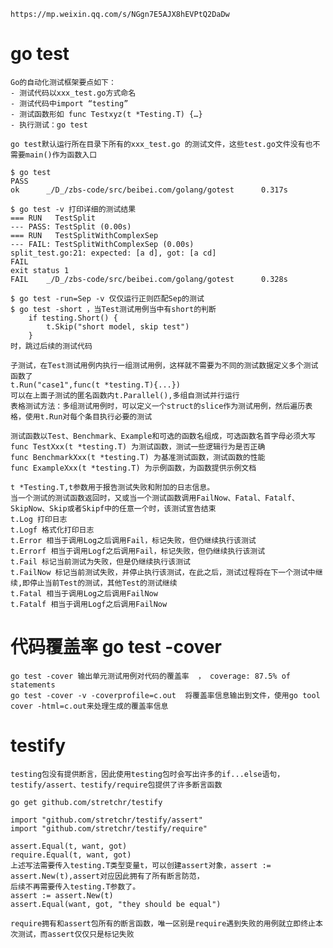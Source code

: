     
    https://mp.weixin.qq.com/s/NGgn7E5AJX8hEVPtQ2DaDw

# go test
    Go的自动化测试框架要点如下：
    - 测试代码以xxx_test.go方式命名
    - 测试代码中import “testing”
    - 测试函数形如 func Testxyz(t *Testing.T) {…}
    - 执行测试：go test

    go test默认运行所在目录下所有的xxx_test.go 的测试文件，这些test.go文件没有也不需要main()作为函数入口
    
    $ go test
    PASS
    ok      _/D_/zbs-code/src/beibei.com/golang/gotest      0.317s

    $ go test -v 打印详细的测试结果
    === RUN   TestSplit
    --- PASS: TestSplit (0.00s)
    === RUN   TestSplitWithComplexSep
    --- FAIL: TestSplitWithComplexSep (0.00s)
    split_test.go:21: expected: [a d], got: [a cd]
    FAIL
    exit status 1
    FAIL    _/D_/zbs-code/src/beibei.com/golang/gotest      0.328s

    $ go test -run=Sep -v 仅仅运行正则匹配Sep的测试
    $ go test -short ，当Test测试用例当中有short的判断
        if testing.Short() {
		    t.Skip("short model, skip test")
	    }
    时，跳过后续的测试代码

    子测试，在Test测试用例内执行一组测试用例，这样就不需要为不同的测试数据定义多个测试函数了
    t.Run("case1",func(t *testing.T){...})
    可以在上面子测试的匿名函数内t.Parallel(),多组自测试并行运行
    表格测试方法：多组测试用例时，可以定义一个struct的slice作为测试用例，然后遍历表格，使用t.Run对每个条目执行必要的测试

    测试函数以Test、Benchmark、Example和可选的函数名组成，可选函数名首字母必须大写
    func TestXxx(t *testing.T) 为测试函数，测试一些逻辑行为是否正确
    func BenchmarkXxx(t *testing.T) 为基准测试函数，测试函数的性能
    func ExampleXxx(t *testing.T) 为示例函数，为函数提供示例文档

    t *Testing.T,t参数用于报告测试失败和附加的日志信息。
    当一个测试的测试函数返回时，又或当一个测试函数调用FailNow、Fatal、Fatalf、SkipNow、Skip或者Skipf中的任意一个时，该测试宣告结束
    t.Log 打印日志
    t.Logf 格式化打印日志
    t.Error 相当于调用Log之后调用Fail，标记失败，但仍继续执行该测试
    t.Errorf 相当于调用Logf之后调用Fail，标记失败，但仍继续执行该测试
    t.Fail 标记当前测试为失败，但是仍继续执行该测试
    t.FailNow 标记当前测试失败，并停止执行该测试，在此之后，测试过程将在下一个测试中继续,即停止当前Test的测试，其他Test的测试继续
    t.Fatal 相当于调用Log之后调用FailNow
    t.Fatalf 相当于调用Logf之后调用FailNow
    
    

# 代码覆盖率 go test -cover
    go test -cover 输出单元测试用例对代码的覆盖率  ， coverage: 87.5% of statements
    go test -cover -v -coverprofile=c.out  将覆盖率信息输出到文件，使用go tool cover -html=c.out来处理生成的覆盖率信息
    
# testify 
    testing包没有提供断言，因此使用testing包时会写出许多的if...else语句，testify/assert、testify/require包提供了许多断言函数

    go get github.com/stretchr/testify

    import "github.com/stretchr/testify/assert"
    import "github.com/stretchr/testify/require"

    assert.Equal(t, want, got)
    require.Equal(t, want, got)
    上述写法需要传入testing.T类型变量t，可以创建assert对象，assert := assert.New(t),assert对应因此拥有了所有断言防范，
    后续不再需要传入testing.T参数了。
    assert := assert.New(t)
	assert.Equal(want, got, "they should be equal")

    require拥有和assert包所有的断言函数，唯一区别是require遇到失败的用例就立即终止本次测试，而assert仅仅只是标记失败